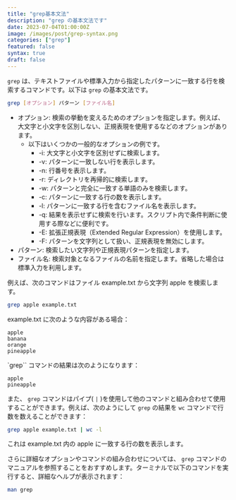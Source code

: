 ```yaml
---
title: "grep基本文法"
description: "grep の基本文法です"
date: 2023-07-04T01:00:00Z
image: /images/post/grep-syntax.png
categories: ["grep"]
featured: false
syntax: true
draft: false
---
```


`grep` は、テキストファイルや標準入力から指定したパターンに一致する行を検索するコマンドです。以下は `grep` の基本文法です。

```bash
grep [オプション] パターン [ファイル名]
```

- オプション: 検索の挙動を変えるためのオプションを指定します。例えば、大文字と小文字を区別しない、正規表現を使用するなどのオプションがあります。
  - 以下はいくつかの一般的なオプションの例です。
    - -i: 大文字と小文字を区別せずに検索します。
    - -v: パターンに一致しない行を表示します。
    - -n: 行番号を表示します。
    - -r: ディレクトリを再帰的に検索します。
    - -w: パターンと完全に一致する単語のみを検索します。
    - -c: パターンに一致する行の数を表示します。
    - -l: パターンに一致する行を含むファイル名を表示します。
    - -q: 結果を表示せずに検索を行います。スクリプト内で条件判断に使用する際などに便利です。
    - -E: 拡張正規表現（Extended Regular Expression）を使用します。
    - -F: パターンを文字列として扱い、正規表現を無効にします。
- パターン: 検索したい文字列や正規表現パターンを指定します。
- ファイル名: 検索対象となるファイルの名前を指定します。省略した場合は標準入力を利用します。

例えば、次のコマンドはファイル example.txt から文字列 apple を検索します。

```bash
grep apple example.txt
```

example.txt に次のような内容がある場合：

```
apple
banana
orange
pineapple
```

`grep`` コマンドの結果は次のようになります：

```
apple
pineapple
```

また、 `grep` コマンドはパイプ( `|` )を使用して他のコマンドと組み合わせて使用することができます。例えば、次のようにして `grep` の結果を `wc` コマンドで行数を数えることができます：

```bash
grep apple example.txt | wc -l
```

これは example.txt 内の apple に一致する行の数を表示します。

さらに詳細なオプションやコマンドの組み合わせについては、 `grep` コマンドのマニュアルを参照することをおすすめします。ターミナルで以下のコマンドを実行すると、詳細なヘルプが表示されます：

```bash
man grep
```
